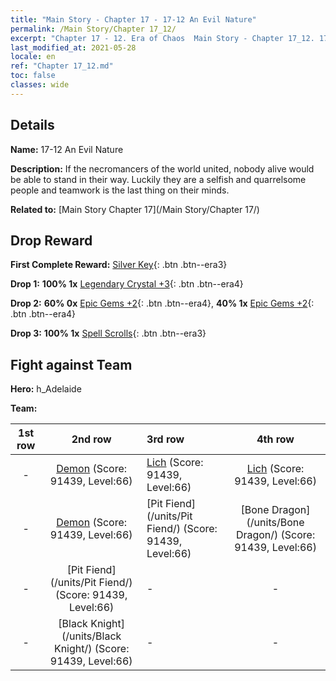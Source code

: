 ```yaml
---
title: "Main Story - Chapter 17 - 17-12 An Evil Nature"
permalink: /Main Story/Chapter 17_12/
excerpt: "Chapter 17 - 12. Era of Chaos  Main Story - Chapter 17_12. 17-12 An Evil Nature"
last_modified_at: 2021-05-28
locale: en
ref: "Chapter 17_12.md"
toc: false
classes: wide
---
```


## Details

 **Name:** 17-12 An Evil Nature

 **Description:** If the necromancers of the world united, nobody alive would be able to stand in their way. Luckily they are a selfish and quarrelsome people and teamwork is the last thing on their minds.

 **Related to:** [Main Story Chapter 17](/Main Story/Chapter 17/)

## Drop Reward

 **First Complete Reward:** [Silver Key](/Items/con_693/){: .btn .btn--era3}

 **Drop 1:** **100% 1x** [Legendary Crystal +3](/Items/mat_59/){: .btn .btn--era4}

 **Drop 2:** **60% 0x** [Epic Gems +2](/Items/mat_51/){: .btn .btn--era4}, **40% 1x** [Epic Gems +2](/Items/mat_51/){: .btn .btn--era4}

 **Drop 3:** **100% 1x** [Spell Scrolls](/Items/con_694/){: .btn .btn--era3}


## Fight against Team
 **Hero:** h_Adelaide

 **Team:**


  | 1st row | 2nd row | 3rd row | 4th row |
  |:----:|:----:|:----|:----:|
  | - | [Demon](/units/Demon/) (Score: 91439, Level:66)  | [Lich](/units/Lich/) (Score: 91439, Level:66)  | [Lich](/units/Lich/) (Score: 91439, Level:66)  |
  | - | [Demon](/units/Demon/) (Score: 91439, Level:66)  | [Pit Fiend](/units/Pit Fiend/) (Score: 91439, Level:66)  | [Bone Dragon](/units/Bone Dragon/) (Score: 91439, Level:66)  |
  | - | [Pit Fiend](/units/Pit Fiend/) (Score: 91439, Level:66)  | - | - |
  | - | [Black Knight](/units/Black Knight/) (Score: 91439, Level:66)  | - | - |


